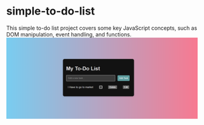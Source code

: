 # simple-to-do-list
This simple to-do list project covers some key JavaScript concepts, such as DOM manipulation, event handling, and functions.
![Screenshort of the Simple To-Do list](simple-to-do-list.png)
